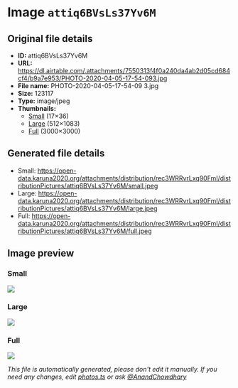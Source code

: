 # Image `attiq6BVsLs37Yv6M`

## Original file details

- **ID:** attiq6BVsLs37Yv6M
- **URL:** https://dl.airtable.com/.attachments/7550313f4f0a240da4ab2d05cd684cf4/b9a7e953/PHOTO-2020-04-05-17-54-093.jpg
- **File name:** PHOTO-2020-04-05-17-54-09 3.jpg
- **Size:** 123117
- **Type:** image/jpeg
- **Thumbnails:**
  - [Small](https://dl.airtable.com/.attachmentThumbnails/1663e484ea324b5b0931d3018610d50d/91b3946f) (17×36)
  - [Large](https://dl.airtable.com/.attachmentThumbnails/a5124a2e161e176615874f0b2a3099ae/80c69e4d) (512×1083)
  - [Full](https://dl.airtable.com/.attachmentThumbnails/46d30ff1f26519bfc0d5665eca04d665/ad1a3965) (3000×3000)

## Generated file details

- Small: https://open-data.karuna2020.org/attachments/distribution/rec3WRRvrLxq90FmI/distributionPictures/attiq6BVsLs37Yv6M/small.jpeg
- Large: https://open-data.karuna2020.org/attachments/distribution/rec3WRRvrLxq90FmI/distributionPictures/attiq6BVsLs37Yv6M/large.jpeg
- Full: https://open-data.karuna2020.org/attachments/distribution/rec3WRRvrLxq90FmI/distributionPictures/attiq6BVsLs37Yv6M/full.jpeg

## Image preview

### Small

![](https://open-data.karuna2020.org/attachments/distribution/rec3WRRvrLxq90FmI/distributionPictures/attiq6BVsLs37Yv6M/small.jpeg)

### Large

![](https://open-data.karuna2020.org/attachments/distribution/rec3WRRvrLxq90FmI/distributionPictures/attiq6BVsLs37Yv6M/large.jpeg)

### Full

![](https://open-data.karuna2020.org/attachments/distribution/rec3WRRvrLxq90FmI/distributionPictures/attiq6BVsLs37Yv6M/full.jpeg)

_This file is automatically generated, please don't edit it manually. If you need any changes, edit [photos.ts](/photos.ts) or ask [@AnandChowdhary](https://github.com/AnandChowdhary)_
